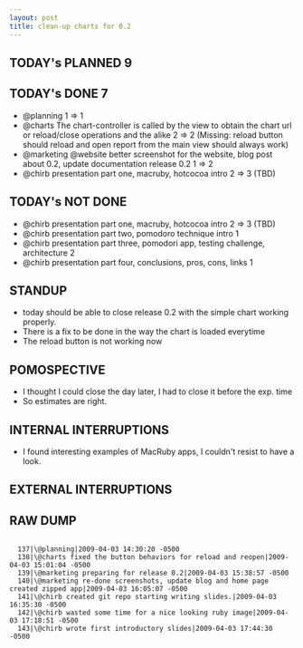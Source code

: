 ```yaml
---
layout: post
title: clean-up charts for 0.2
---
```


TODAY's PLANNED 9
---------------

TODAY's DONE 7
------------
* \@planning 1 => 1
* \@charts The chart-controller is called by the view to obtain the chart url or reload/close operations and the alike 2 => 2 (Missing: reload button should reload and open report from the main view should always work)
* \@marketing \@website better screenshot for the website, blog post about 0.2, update documentation release 0.2 1 => 2
* \@chirb presentation part one, macruby, hotcocoa intro 2 => 3 (TBD)

TODAY's NOT DONE
----------------
* \@chirb presentation part one, macruby, hotcocoa intro 2 => 3 (TBD)
* \@chirb presentation part two, pomodoro technique intro 1
* \@chirb presentation part three, pomodori app, testing challenge, architecture 2
* \@chirb presentation part four, conclusions, pros, cons, links 1

STANDUP
-------
* today should be able to close release 0.2 with the simple chart working properly.
* There is a fix to be done in the way the chart is loaded everytime
* The reload button is not working now

POMOSPECTIVE
------------
* I thought I could close the day later, I had to close it before the exp. time
* So estimates are right.

INTERNAL INTERRUPTIONS
----------------------
* I found interesting examples of MacRuby apps, I couldn't resist to have a look.

EXTERNAL INTERRUPTIONS
----------------------

RAW DUMP
--------
<pre><code>
  137|\@planning|2009-04-03 14:30:20 -0500
  138|\@charts fixed the button behaviors for reload and reopen|2009-04-03 15:01:04 -0500
  139|\@marketing preparing for release 0.2|2009-04-03 15:38:57 -0500
  140|\@marketing re-done screenshots, update blog and home page created zipped app|2009-04-03 16:05:07 -0500
  141|\@chirb created git repo starting writing slides.|2009-04-03 16:35:30 -0500
  142|\@chirb wasted some time for a nice looking ruby image|2009-04-03 17:18:51 -0500
  143|\@chirb wrote first introductory slides|2009-04-03 17:44:30 -0500
</code></pre>
